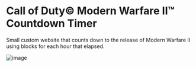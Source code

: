 # Call of Duty© Modern Warfare II™ Countdown Timer

Small custom website that counts down to the release of Modern Warfare II using blocks for each hour that elapsed.

![image](https://user-images.githubusercontent.com/2119926/172805148-41d4db03-5e78-424c-a11c-0426d7402ee6.png)
